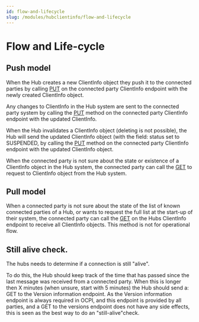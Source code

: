 ```yaml
---
id: flow-and-lifecycle
slug: /modules/hubclientinfo/flow-and-lifecycle
---
```

# Flow and Life-cycle

## Push model

When the Hub creates a new ClientInfo object they push it to the connected parties by calling
[PUT](/06-modules/10-hubclientinfo/05-interfaces.md#put-method) on the connected party ClientInfo endpoint with the
newly created ClientInfo object.

Any changes to ClientInfo in the Hub system are sent to the connected party system by calling the
[PUT](/06-modules/10-hubclientinfo/05-interfaces.md#put-method) method on the connected party ClientInfo endpoint with
the updated ClientInfo.

When the Hub invalidates a ClientInfo object (deleting is not possible), the Hub will send the updated ClientInfo object
(with the field: status set to SUSPENDED, by calling the [PUT](/06-modules/10-hubclientinfo/05-interfaces.md#put-method)
method on the connected party ClientInfo endpoint with the updated ClientInfo object.

When the connected party is not sure about the state or existence of a ClientInfo object in the Hub system, the
connected party can call the [GET](/06-modules/10-hubclientinfo/05-interfaces.md#get-method-1) to request to ClientInfo
object from the Hub system.

## Pull model

When a connected party is not sure about the state of the list of known connected parties of a Hub, or wants to request
the full list at the start-up of their system, the connected party can call the
[GET](/06-modules/10-hubclientinfo/05-interfaces.md#get-method-1) on the Hubs ClientInfo endpoint to receive all
ClientInfo objects. This method is not for operational flow.

## Still alive check.

The hubs needs to determine if a connection is still "alive".

To do this, the Hub should keep track of the time that has passed since the last message was received from a connected
party. When this is longer then X minutes (when unsure, start with 5 minutes) the Hub should send a: GET to the Version
information endpoint. As the Version information endpoint is always required in OCPI, and this endpoint is provided by
all parties, and a GET to the versions endpoint does not have any side effects, this is seen as the best way to do an
"still-alive"check.
